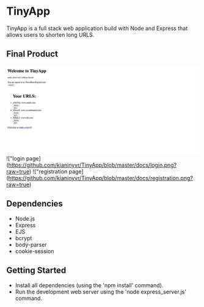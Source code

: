# TinyApp

TinyApp is a full stack web application build with Node and Express that allows users to shorten long URLS.

## Final Product

!["urls page showing only urls that have been added by the current user](https://github.com/kianinyvr/TinyApp/blob/master/docs/urls_page.png?raw=true)
!["login page] (https://github.com/kianinyvr/TinyApp/blob/master/docs/login.png?raw=true)
!["registration page] (https://github.com/kianinyvr/TinyApp/blob/master/docs/registration.png?raw=true)

## Dependencies

- Node.js
- Express
- EJS
- bcrypt
- body-parser
- cookie-session

## Getting Started

- Install all dependencies (using the 'npm install' command).
- Run the development web server using the 'node express_server.js' command.
